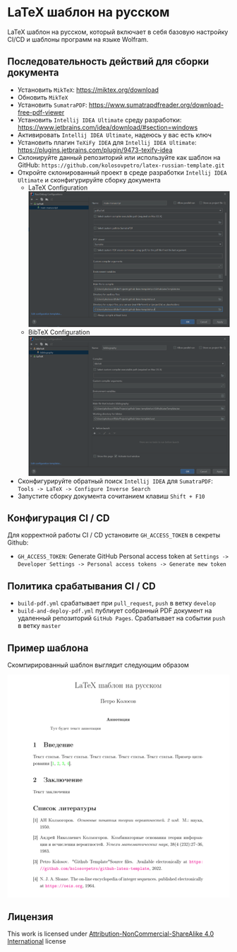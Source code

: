 # LaTeX шаблон на русском

LaTeX шаблон на русском, который включает в себя базовую настройку CI/CD и шаблоны программ на языке Wolfram.

## Последовательность действий для сборки документа

- Установить `MikTeX`: https://miktex.org/download
- Обновить `MikTeX`
- Установить `SumatraPDF`: https://www.sumatrapdfreader.org/download-free-pdf-viewer
- Установить `Intellij IDEA Ultimate` среду разработки: https://www.jetbrains.com/idea/download/#section=windows
- Активировать `Intellij IDEA Ultimate`, надеюсь у вас есть ключ
- Установить плагин `TeXiFy IDEA` для `Intellij IDEA Ultimate`: https://plugins.jetbrains.com/plugin/9473-texify-idea
- Склонируйте данный репозиторий или используйте как шаблон на GitHub: `https://github.com/kolosovpetro/latex-russian-template.git`
- Откройте склонированный проект в среде разработки `Intellij IDEA Ultimate` и сконфигурируйте сборку документа
    - LaTeX Configuration
      ![LaTeX Configuration](img/latex_configuration.PNG?raw=true "LaTeX Configuration")
    - BibTeX Configuration
      ![BibTeX Configuration](img/bibtex_configuration.PNG?raw=true "BibTeX Configuration")
- Сконфигурируйте обратный поиск `Intellij IDEA` для `SumatraPDF`: `Tools -> LaTeX -> Configure Inverse Search`
- Запустите сборку документа сочитанием клавиш `Shift + F10`

## Конфигурация CI / CD

Для корректной работы CI / CD установите `GH_ACCESS_TOKEN` в секреты Github:

- `GH_ACCESS_TOKEN`: Generate GitHub Personal access token at
  `Settings -> Developer Settings -> Personal access tokens -> Generate mew token`

## Политика срабатывания CI / CD

- `build-pdf.yml` срабатывает при `pull_request`, `push` в ветку `develop`
- `build-and-deploy-pdf.yml` публиует собранный PDF документ на удаленный репозиторий `GitHub Pages`. 
Срабатывает на событии `push` в ветку `master`

## Пример шаблона

Скомпирированный шаблон выглядит следующим образом

<p align="center">
  <img src="img/template_example.PNG" alt="template_example"/>
</p>

## Лицензия

This work is licensed under [Attribution-NonCommercial-ShareAlike 4.0 International](https://creativecommons.org/licenses/by-nc-sa/4.0/legalcode) license
